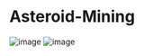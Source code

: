 # Asteroid-Mining

![image](https://user-images.githubusercontent.com/101016194/171511513-7f32e9f9-8648-413c-adfa-924185b39299.png)
![image](https://user-images.githubusercontent.com/101016194/171511538-688f157c-85b6-494d-975a-41e3b34d82aa.png)

